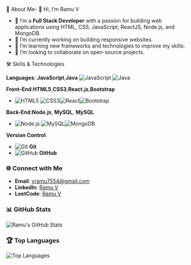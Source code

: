  🚀 About Me-
👋 Hi, I’m Ramu V
- 👀 I’m a **Full Stack Developer** with a passion for building web applications using HTML, CSS, JavaScript, ReactJS, Node.js, and MongoDB.
- 🔭 I’m currently working on building responsive websites.
- 🌱 I’m learning new frameworks and technologies to improve my skills.
- 👯 I’m looking to collaborate on open-source projects.
 
🛠️ Skills & Technologies

**Languages**: **JavaScript**,**Java**
  ![JavaScript](https://img.icons8.com/color/48/000000/javascript.png)  ![Java](https://img.icons8.com/color/48/000000/java-coffee-cup-logo.png) 
 
  

**Front-End**:**HTML5**,**CSS3**,**React.js**,**Bootstrap**
- ![HTML5](https://img.icons8.com/color/48/000000/html-5.png) ![CSS3](https://img.icons8.com/color/48/000000/css3.png)![React](https://img.icons8.com/color/48/000000/react-native.png)![Bootstrap](https://img.icons8.com/color/48/000000/bootstrap.png)
 

**Back-End**:**Node.js**, **MySQL**, **MySQL**
- ![Node.js](https://img.icons8.com/color/48/000000/nodejs.png) ![MySQL](https://img.icons8.com/color/48/000000/mysql-logo.png)![MongoDB](https://img.icons8.com/color/48/000000/mongodb.png)  


**Version Control**:
- ![Git](https://img.icons8.com/color/48/000000/git.png) **Git**
- ![GitHub](https://img.icons8.com/fluent/48/000000/github.png) **GitHub**

### 🌐 Connect with Me
- **Email**: [vramu7554@gmail.com](mailto:vramu7554@gmail.com)
- **LinkedIn**: [Ramu V](https://www.linkedin.com/in/ramu-v-3274452a0)
- **LeetCode**: [Ramu V](https://leetcode.com/u/ramu_v_/)

### 📊 GitHub Stats
![Ramu's GitHub Stats](https://github-readme-stats.vercel.app/api?username=Ramu148&show_icons=true&theme=radical)

### 🏆 Top Languages
![Top Languages](https://github-readme-stats.vercel.app/api/top-langs/?username=Ramu148&layout=compact&theme=radical)







<!---
Ramu148/Ramu148 is a ✨ special ✨ repository because its `README.md` (this file) appears on your GitHub profile.
You can click the Preview link to take a look at your changes.
--->

